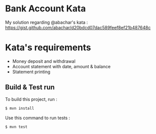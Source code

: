 # Bank Account Kata
My solution regarding @abachar's kata : https://gist.github.com/abachar/d20bdcd07dac589feef8ef21b487648c

# Kata's requirements
- Money deposit and withdrawal
- Account statement with date, amount & balance
- Statement printing

## Build & Test run

To build this project, run :
```sh
$ mvn install
```

Use this command to run tests :
```sh
$ mvn test
```
